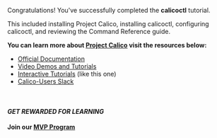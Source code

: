 Congratulations!  You've successfully completed the **calicoctl** tutorial.

This included installing Project Calico, installing calicoctl, configuring calicoctl, and reviewing the Command Reference guide.

**You can learn more about [Project Calico](https://www.projectcalico.org) visit the resources below:**

- [Official Documentation](http://docs.projectcalico.org/)
- [Video Demos and Tutorials](https://www.projectcalico.org/videos)
- [Interactive Tutorials](https://www.projectcalico.org/tutorials) (like this one)
- [Calico-Users Slack](https://www.projectcalico.org/community)

 &nbsp; 

#### *GET REWARDED FOR LEARNING*
**Join our [MVP Program](https://www.projectcalico.org/mvp)**

 &nbsp; 

 &nbsp; 
 
 
